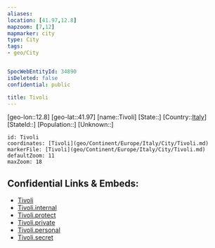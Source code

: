 ```yaml
---
aliases: 
location: [41.97,12.8]
mapzoom: [7,12] 
mapmarker: city 
type: City
tags:
- geo/City


SpocWebEntityId: 34890
isDeleted: false
confidential: public

title: Tivoli
---
```

[geo-lon::12.8]
[geo-lat::41.97]
[name::Tivoli]
[State::]
[Country::[Italy](geo/Continent/Europe/Italy.md)]
[StateId::]
[Population::]
[Unknown::]


```leaflet
id: Tivoli
coordinates: [Tivoli](geo/Continent/Europe/Italy/City/Tivoli.md)
markerFile: [Tivoli](geo/Continent/Europe/Italy/City/Tivoli.md)
defaultZoom: 11 
maxZoom: 18
```


## Confidential Links & Embeds: 
- [Tivoli](../../../../../../_public/geo/Continent/Europe/Italy/City/Tivoli.md) 
- [Tivoli.internal](../../../../../../_internal/geo/Continent/Europe/Italy/City/Tivoli.internal.md) 
- [Tivoli.protect](../../../../../../_protect/geo/Continent/Europe/Italy/City/Tivoli.protect.md) 
- [Tivoli.private](../../../../../../_private/geo/Continent/Europe/Italy/City/Tivoli.private.md) 
- [Tivoli.personal](../../../../../../_personal/geo/Continent/Europe/Italy/City/Tivoli.personal.md) 
- [Tivoli.secret](../../../../../../_secret/geo/Continent/Europe/Italy/City/Tivoli.secret.md) 
